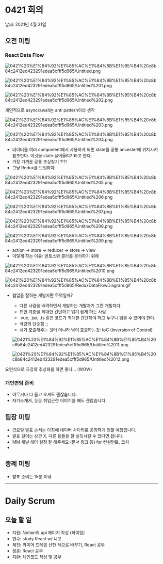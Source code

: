# 0421 회의

날짜: 2021년 4월 21일

## 오전 미팅

### React Data Flow

![0421%20%E1%84%92%E1%85%AC%E1%84%8B%E1%85%B4%20c8b84c2412ed423291edea5cfff5d965/Untitled.png](0421%20%E1%84%92%E1%85%AC%E1%84%8B%E1%85%B4%20c8b84c2412ed423291edea5cfff5d965/Untitled.png)

![0421%20%E1%84%92%E1%85%AC%E1%84%8B%E1%85%B4%20c8b84c2412ed423291edea5cfff5d965/Untitled%201.png](0421%20%E1%84%92%E1%85%AC%E1%84%8B%E1%85%B4%20c8b84c2412ed423291edea5cfff5d965/Untitled%201.png)

![0421%20%E1%84%92%E1%85%AC%E1%84%8B%E1%85%B4%20c8b84c2412ed423291edea5cfff5d965/Untitled%202.png](0421%20%E1%84%92%E1%85%AC%E1%84%8B%E1%85%B4%20c8b84c2412ed423291edea5cfff5d965/Untitled%202.png)

개인적으로 async/await는 anti pattern이라 생각

![0421%20%E1%84%92%E1%85%AC%E1%84%8B%E1%85%B4%20c8b84c2412ed423291edea5cfff5d965/Untitled%203.png](0421%20%E1%84%92%E1%85%AC%E1%84%8B%E1%85%B4%20c8b84c2412ed423291edea5cfff5d965/Untitled%203.png)

![0421%20%E1%84%92%E1%85%AC%E1%84%8B%E1%85%B4%20c8b84c2412ed423291edea5cfff5d965/Untitled%204.png](0421%20%E1%84%92%E1%85%AC%E1%84%8B%E1%85%B4%20c8b84c2412ed423291edea5cfff5d965/Untitled%204.png)

- 데이터를 여러 component에서 사용하게 되면 state를 공통 ancester에 위치시켜 참조한다. 이것을 state 끌어올리기라고 한다.
- 가장 가까운 공통 조상찾기 ?!?!
- 그냥 Redux를 도입하자

![0421%20%E1%84%92%E1%85%AC%E1%84%8B%E1%85%B4%20c8b84c2412ed423291edea5cfff5d965/Untitled%205.png](0421%20%E1%84%92%E1%85%AC%E1%84%8B%E1%85%B4%20c8b84c2412ed423291edea5cfff5d965/Untitled%205.png)

![0421%20%E1%84%92%E1%85%AC%E1%84%8B%E1%85%B4%20c8b84c2412ed423291edea5cfff5d965/Untitled%206.png](0421%20%E1%84%92%E1%85%AC%E1%84%8B%E1%85%B4%20c8b84c2412ed423291edea5cfff5d965/Untitled%206.png)

![0421%20%E1%84%92%E1%85%AC%E1%84%8B%E1%85%B4%20c8b84c2412ed423291edea5cfff5d965/Untitled%207.png](0421%20%E1%84%92%E1%85%AC%E1%84%8B%E1%85%B4%20c8b84c2412ed423291edea5cfff5d965/Untitled%207.png)

![0421%20%E1%84%92%E1%85%AC%E1%84%8B%E1%85%B4%20c8b84c2412ed423291edea5cfff5d965/Untitled%208.png](0421%20%E1%84%92%E1%85%AC%E1%84%8B%E1%85%B4%20c8b84c2412ed423291edea5cfff5d965/Untitled%208.png)

![0421%20%E1%84%92%E1%85%AC%E1%84%8B%E1%85%B4%20c8b84c2412ed423291edea5cfff5d965/Untitled%209.png](0421%20%E1%84%92%E1%85%AC%E1%84%8B%E1%85%B4%20c8b84c2412ed423291edea5cfff5d965/Untitled%209.png)

- action → store → reducer → store → view
- 이렇게 하는 이유: 멘토스와 콜라를 분리하기 위해

![0421%20%E1%84%92%E1%85%AC%E1%84%8B%E1%85%B4%20c8b84c2412ed423291edea5cfff5d965/Untitled%2010.png](0421%20%E1%84%92%E1%85%AC%E1%84%8B%E1%85%B4%20c8b84c2412ed423291edea5cfff5d965/Untitled%2010.png)

![0421%20%E1%84%92%E1%85%AC%E1%84%8B%E1%85%B4%20c8b84c2412ed423291edea5cfff5d965/ReduxDataFlowDiagram.gif](0421%20%E1%84%92%E1%85%AC%E1%84%8B%E1%85%B4%20c8b84c2412ed423291edea5cfff5d965/ReduxDataFlowDiagram.gif)

- 협업을 잘하는 개발자란 무엇일까?
    - 다른 사람을 배려하면서 개발하는 개발자가 그런 개발자다.
    - 표현 계층을 최대한 간단하고 읽기 쉽게 하는 사람
    - .vue, .jsx, .ts 같은 코드가 최대한 간단해야 하고 누구나 읽을 수 있어야 한다.
    - 극강의 단순함 ;;
    - 내가 호출해주는 것이 아니라 남이 호출하는것: IoC (Inversion of Control)

    ![0421%20%E1%84%92%E1%85%AC%E1%84%8B%E1%85%B4%20c8b84c2412ed423291edea5cfff5d965/Untitled%2011.png](0421%20%E1%84%92%E1%85%AC%E1%84%8B%E1%85%B4%20c8b84c2412ed423291edea5cfff5d965/Untitled%2011.png)

    ![0421%20%E1%84%92%E1%85%AC%E1%84%8B%E1%85%B4%20c8b84c2412ed423291edea5cfff5d965/Untitled%2012.png](0421%20%E1%84%92%E1%85%AC%E1%84%8B%E1%85%B4%20c8b84c2412ed423291edea5cfff5d965/Untitled%2012.png)

요런식으로 극강의 추상화를 하면 좋다... (WOW)

### 개인면담 준비

- 아무거나 다 들고 오셔도 괜찮습니다.
- 자기소개서, 등등 취업관련 이야기를 해도 괜찮습니다.

## 팀장 미팅

- 금요일 발표 순서는 아침에 네이버 사다리로 공정하게 정할 예정입니다.
- 발표 길이는 상관 X, 다른 팀들을 잘 설득시킬 수 있다면 됩니다.
- MM 채널 헤더 설정 잘 해주세요 (문서 링크 등) for 컨설턴트, 코치
- 

## 종례 미팅

- 발표 준비는 15분 이내

---

# Daily Scrum

## 오늘 할 일

- 지원: Notion의 api 페이지 작성 (화이팅)
- 현수: study React w/ 니꼬
- 혜진: 와이어 프레임 신한 색으로 바꾸기, React 공부
- 정훈: React 공부
- 지환: 체인코드 작성 및 공부